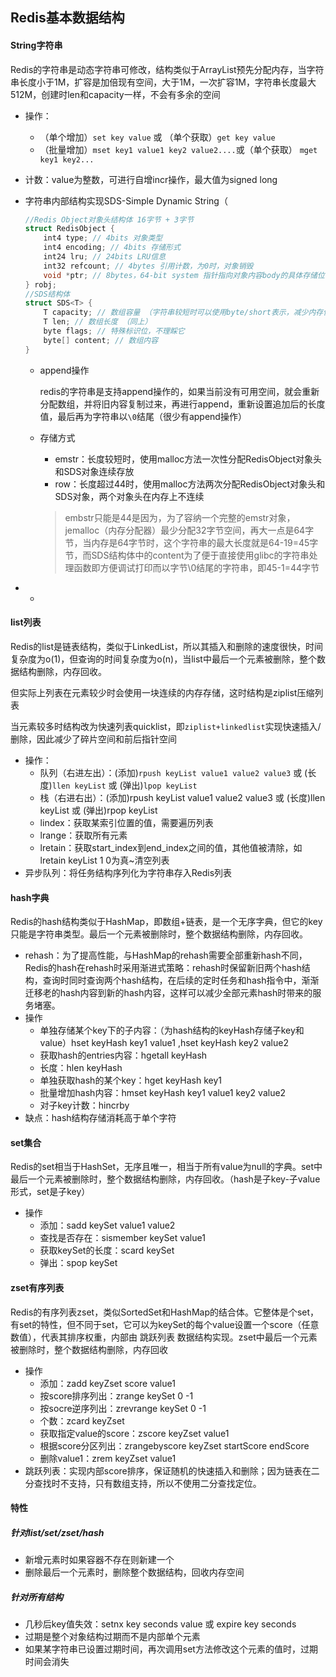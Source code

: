 ## Redis基本数据结构

#### String字符串

Redis的字符串是动态字符串可修改，结构类似于ArrayList预先分配内存，当字符串长度小于1M，扩容是加倍现有空间，大于1M，一次扩容1M，字符串长度最大512M，创建时len和capacity一样，不会有多余的空间

- 操作：
  - （单个增加）`set key value` 或 （单个获取）`get key value` 
  - （批量增加）`mset key1 value1 key2 value2....`或（单个获取） `mget key1 key2...`
  
- 计数：value为整数，可进行自增incr操作，最大值为signed long

- 字符串内部结构实现SDS-Simple Dynamic String（

  ```c
  //Redis Object对象头结构体 16字节 + 3字节
  struct RedisObject {
      int4 type; // 4bits 对象类型
      int4 encoding; // 4bits 存储形式
      int24 lru; // 24bits LRU信息
      int32 refcount; // 4bytes 引用计数，为0时，对象销毁
      void *ptr; // 8bytes，64-bit system 指针指向对象内容body的具体存储位置
  } robj;
  //SDS结构体
  struct SDS<T> { 
      T capacity; // 数组容量 （字符串较短时可以使用byte/short表示，减少内存使用）
      T len; // 数组长度 （同上）
      byte flags; // 特殊标识位，不理睬它 
      byte[] content; // 数组内容 
  }
  ```

  - append操作

    redis的字符串是支持append操作的，如果当前没有可用空间，就会重新分配数组，并将旧内容复制过来，再进行append，重新设置追加后的长度值，最后再为字符串以`\0`结尾（很少有append操作）

  - 存储方式

    - emstr：长度较短时，使用malloc方法一次性分配RedisObject对象头和SDS对象连续存放
    - row：长度超过44时，使用malloc方法两次分配RedisObject对象头和SDS对象，两个对象头在内存上不连续

    > embstr只能是44是因为，为了容纳一个完整的emstr对象，jemalloc（内存分配器）最少分配32字节空间，再大一点是64字节，当内存是64字节时，这个字符串的最大长度就是64-19=45字节，而SDS结构体中的content为了便于直接使用glibc的字符串处理函数即方便调试打印而以字节\0结尾的字符串，即45-1=44字节

- - 

#### list列表

Redis的list是链表结构，类似于LinkedList，所以其插入和删除的速度很快，时间复杂度为o(1)，但查询的时间复杂度为o(n)，当list中最后一个元素被删除，整个数据结构删除，内存回收。

但实际上列表在元素较少时会使用一块连续的内存存储，这时结构是ziplist压缩列表

当元素较多时结构改为快速列表quicklist，即`ziplist+linkedlist`实现快速插入/删除，因此减少了碎片空间和前后指针空间

- 操作：
  - 队列（右进左出）：(添加)`rpush keyList value1 value2 value3` 或 (长度)`llen keyList` 或 (弹出)`lpop keyList`
  - 栈（右进右出）：(添加)rpush keyList value1 value2 value3 或 (长度)llen keyList 或 (弹出)rpop keyList
  - lindex：获取某索引位置的值，需要遍历列表
  - lrange：获取所有元素
  - lretain：获取start_index到end_index之间的值，其他值被清除，如lretain keyList 1 0为真~清空列表
- 异步队列：将任务结构序列化为字符串存入Redis列表

#### hash字典

Redis的hash结构类似于HashMap，即数组+链表，是一个无序字典，但它的key只能是字符串类型。最后一个元素被删除时，整个数据结构删除，内存回收。

- rehash：为了提高性能，与HashMap的rehash需要全部重新hash不同，Redis的hash在rehash时采用渐进式策略：rehash时保留新旧两个hash结构，查询时同时查询两个hash结构，在后续的定时任务和hash指令中，渐渐迁移老的hash内容到新的hash内容，这样可以减少全部元素hash时带来的服务堵塞。
- 操作
  - 单独存储某个key下的子内容：（为hash结构的keyHash存储子key和value）hset keyHash key1 value1 ,hset keyHash key2 value2 
  - 获取hash的entries内容：hgetall keyHash
  - 长度：hlen keyHash
  - 单独获取hash的某个key：hget keyHash key1
  - 批量增加hash内容：hmset keyHash key1 value1 key2 value2 
  - 对子key计数：hincrby
- 缺点：hash结构存储消耗高于单个字符

#### set集合

Redis的set相当于HashSet，无序且唯一，相当于所有value为null的字典。set中最后一个元素被删除时，整个数据结构删除，内存回收。（hash是子key-子value形式，set是子key）

- 操作
  - 添加：sadd keySet value1 value2
  - 查找是否存在：sismember keySet value1
  - 获取keySet的长度：scard keySet
  - 弹出：spop keySet

#### zset有序列表

Redis的有序列表zset，类似SortedSet和HashMap的结合体。它整体是个set，有set的特性，但不同于set，它可以为keySet的每个value设置一个score（任意数值），代表其排序权重，内部由 跳跃列表 数据结构实现。zset中最后一个元素被删除时，整个数据结构删除，内存回收

- 操作
  - 添加：zadd keyZset score value1
  - 按score排序列出：zrange keySet 0 -1
  - 按socre逆序列出：zrevrange keySet 0 -1
  - 个数：zcard keyZset
  - 获取指定value的score：zscore keyZset value1
  - 根据score分区列出：zrangebyscore keyZset startScore endScore
  - 删除value1：zrem keyZset value1
- 跳跃列表：实现内部score排序，保证随机的快速插入和删除；因为链表在二分查找时不支持，只有数组支持，所以不使用二分查找定位。

#### 特性

##### 针对list/set/zset/hash

- 新增元素时如果容器不存在则新建一个
- 删除最后一个元素时，删除整个数据结构，回收内存空间

##### 针对所有结构

- 几秒后key值失效：setnx key seconds value 或 expire key seconds
- 过期是整个对象结构过期而不是内部单个元素
- 如果某字符串已设置过期时间，再次调用set方法修改这个元素的值时，过期时间会消失
